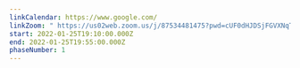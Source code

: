 ```yaml
---
linkCalendar: https://www.google.com/
linkZoom: " https://us02web.zoom.us/j/87534481475?pwd=cUF0dHJDSjFGVXNqTnNiNm9HSC9NUT09"
start: 2022-01-25T19:10:00.000Z
end: 2022-01-25T19:55:00.000Z
phaseNumber: 1
---
```

